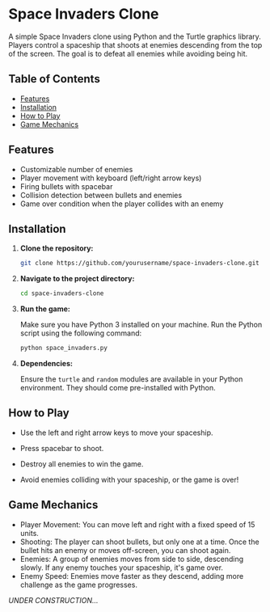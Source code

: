 # Space Invaders Clone

A simple Space Invaders clone using Python and the Turtle graphics library. Players control a spaceship that shoots at enemies descending from the top of the screen. The goal is to defeat all enemies while avoiding being hit.

## Table of Contents

- [Features](#features)
- [Installation](#installation)
- [How to Play](#how-to-play)
- [Game Mechanics](#game-mechanics)

## Features

- Customizable number of enemies
- Player movement with keyboard (left/right arrow keys)
- Firing bullets with spacebar
- Collision detection between bullets and enemies
- Game over condition when the player collides with an enemy

## Installation

1. **Clone the repository:**

   ```bash
   git clone https://github.com/yourusername/space-invaders-clone.git

2. **Navigate to the project directory:**

   ```bash
   cd space-invaders-clone

3. **Run the game:**

   Make sure you have Python 3 installed on your machine. Run the Python script using the following command:

   ```bash
   python space_invaders.py
   ```

4. **Dependencies:**

   Ensure the ```turtle``` and ```random``` modules are available in your Python environment. They should come pre-installed with Python.

## How to Play

 - Use the left and right arrow keys to move your spaceship.
 * Press spacebar to shoot.
 + Destroy all enemies to win the game.
 - Avoid enemies colliding with your spaceship, or the game is over!

## Game Mechanics

 - Player Movement: You can move left and right with a fixed speed of 15 units.
 - Shooting: The player can shoot bullets, but only one at a time. Once the bullet hits an enemy or moves off-screen, you can shoot again.
 - Enemies: A group of enemies moves from side to side, descending slowly. If any enemy touches your spaceship, it's game over.
 - Enemy Speed: Enemies move faster as they descend, adding more challenge as the game progresses.





 *UNDER CONSTRUCTION...*
